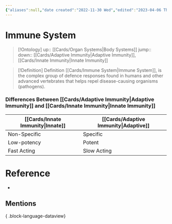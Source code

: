 ```yaml
---
{"aliases":null,"date created":"2022-11-30 Wed","edited":"2023-04-06 Thu","dg-publish":true,"permalink":"/cards/immune-system/","dgPassFrontmatter":true}
---
```


# Immune System

> [!Ontology]
> up:: [[Cards/Organ Systems\|Body Systems]]
> jump::
> down:: [[Cards/Adaptive Immunity\|Adaptive Immunity]], [[Cards/Innate Immunity\|Innate Immunity]]

> [!Definition] Definition
> [[Cards/Immune System\|Immune System]], is the complex group of defence responses found in humans and other advanced vertebrates that helps repel disease-causing organisms (pathogens).

### Differences Between [[Cards/Adaptive Immunity\|Adaptive Immunity]] and [[Cards/Innate Immunity\|Innate Immunity]]

| [[Cards/Innate Immunity\|Innate]] | [[Cards/Adaptive Immunity\|Adaptive]] |
| --------------------------- | ------------------------------- |
| Non-Specific                | Specific                        |
| Low-potency                | Potent                          | 
| Fast Acting                 | Slow Acting                     |

# Reference

- 

## Mentions


{ .block-language-dataview}